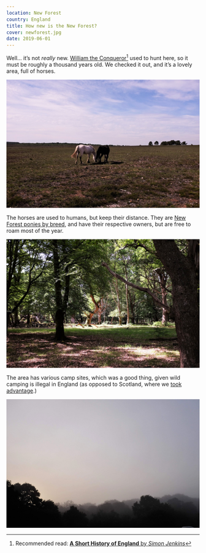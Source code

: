 ```yaml
---
location: New Forest
country: England
title: How new is the New Forest?
cover: newforest.jpg
date: 2019-06-01
---
```


Well… itʼs not _really_ new. [William the Conqueror](https://www.britannica.com/biography/William-I-king-of-England)[^1] used to hunt here, so it must be roughly a thousand years old. We checked it out, and itʼs a lovely area, full of horses.

![](../../img/nf.jpg)

The horses are used to humans, but keep their distance. They are [New Forest ponies by breed](http://www.new-forest-national-park.com/new-forest-pony.html), and have their respective owners, but are free to roam most of the year.

![](../../img/nf2.jpg)

The area has various camp sites, which was a good thing, given wild camping is illegal in England (as opposed to Scotland, where we [took advantage](/en/cairngorms).)

![](../../img/nf1.jpg)

[^1]: Recommended read: [__A Short History of England__ by _Simon Jenkins_](https://www.theguardian.com/books/2011/sep/08/short-history-england-simon-jenkins-review)
